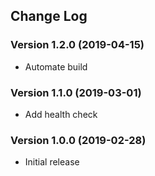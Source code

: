 ## Change Log
### Version 1.2.0 (2019-04-15)
- Automate build
### Version 1.1.0 (2019-03-01)
- Add health check
### Version 1.0.0 (2019-02-28)
- Initial release

